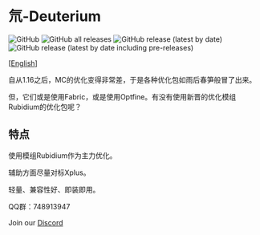 # 氘-Deuterium
![GitHub](https://img.shields.io/github/license/Ginsway/Deuterium)
![GitHub all releases](https://img.shields.io/github/downloads/Ginsway/Deuterium/total)
![GitHub release (latest by date)](https://img.shields.io/github/v/release/Ginsway/Deuterium)
![GitHub release (latest by date including pre-releases)](https://img.shields.io/github/v/release/Ginsway/Deuterium?include_prereleases)

\[[English](https://github.com/Ginsway/Deuterium/blob/main/docs/README.EN.MD)\]

自从1.16之后，MC的优化变得非常差，于是各种优化包如雨后春笋般冒了出来。

但，它们或是使用Fabric，或是使用Optfine。有没有使用新晋的优化模组Rubidium的优化包呢？

## 特点

使用模组Rubidium作为主力优化。

辅助方面尽量对标Xplus。

轻量、兼容性好、即装即用。

QQ群：748913947      

Join our [Discord](https://discord.gg/8FpaQtDZ8Y)
